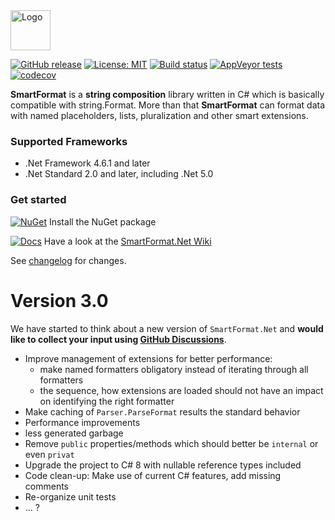 <img src="https://raw.githubusercontent.com/scottrippey/SmartFormat.NET/main/SmartFormat_64x64.png" width="64" alt="Logo">

[![GitHub release](https://img.shields.io/github/release/axuno/smartformat.net.svg)](https://github.com/axuno/SmartFormat.Net/releases/latest)
[![License: MIT](https://img.shields.io/badge/License-MIT-brightgreen.svg)](https://github.com/axuno/SmartFormat.Net/blob/main/License.txt)
[![Build status](https://ci.appveyor.com/api/projects/status/g27r62fm9c7e0ctv?svg=true)](https://ci.appveyor.com/project/axuno/smartformat)
[![AppVeyor tests](https://img.shields.io/appveyor/tests/axuno/SmartFormat.svg)](https://ci.appveyor.com/project/axuno/SmartFormat/branch/main/tests)
[![codecov](https://codecov.io/gh/axuno/SmartFormat/branch/main/graph/badge.svg)](https://codecov.io/gh/axuno/SmartFormat)

**SmartFormat** is a **string composition** library written in C# which is basically compatible with string.Format. More than that **SmartFormat** can format data with named placeholders, lists, pluralization and other smart extensions.

### Supported Frameworks
* .Net Framework 4.6.1 and later
* .Net Standard 2.0 and later, including .Net 5.0
 
### Get started
[![NuGet](https://img.shields.io/nuget/v/SmartFormat.Net.svg)](https://www.nuget.org/packages/SmartFormat.Net/) Install the NuGet package

[![Docs](https://img.shields.io/badge/docs-up%20to%20date-brightgreen.svg)](https://github.com/axuno/SmartFormat.Net/wiki)
Have a look at the [SmartFormat.Net Wiki](https://github.com/axuno/SmartFormat.Net/wiki)

See [changelog](CHANGES.md) for changes.

# Version 3.0
We have started to think about a new version of ```SmartFormat.Net``` and **would like to collect your input using [GitHub Discussions](https://github.com/axuno/SmartFormat/discussions/139)**.

* Improve management of extensions for better performance:
  * make named formatters obligatory instead of iterating through all formatters
  * the sequence, how extensions are loaded should not have an impact on identifying the right formatter
* Make caching of ```Parser.ParseFormat``` results the standard behavior
* Performance improvements
*  less generated garbage 
* Remove ```public``` properties/methods which should better be ```internal``` or even ```privat```
* Upgrade the project to C# 8 with nullable reference types included
* Code clean-up: Make use of current C# features, add missing comments
* Re-organize unit tests
* ... ?

